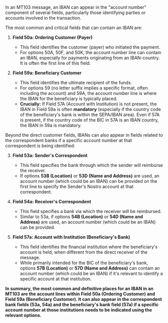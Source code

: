 In an MT103 message, an IBAN can appear in the "account number" component of several fields, particularly those identifying parties or accounts involved in the transaction.

The most common and critical fields that can contain an IBAN are:

1.  **Field 50a: Ordering Customer (Payer)**
    * This field identifies the customer (payer) who initiated the payment.
    * For options 50A, 50F, and 50K, the account number line can contain an IBAN, especially for payments originating from an IBAN-country. It is often the first line of this field.

2.  **Field 59a: Beneficiary Customer**
    * This field identifies the ultimate recipient of the funds.
    * For options 59 (no letter suffix implies a specific format, often including the account) and 59A, the account number line is where the IBAN for the beneficiary is typically placed.
    * **Crucially:** If Field 57A (Account with Institution) is not present, the IBAN in Field 59a is often **mandatory** (especially if the country code of the beneficiary's bank is within the SEPA/IBAN area). Even if 57A is present, if the country code of the BIC in 57A is an IBAN country, the IBAN in 59a is mandatory.

Beyond the direct customer fields, IBANs can also appear in fields related to the correspondent banks if a specific account number at that correspondent is being identified:

3.  **Field 53a: Sender's Correspondent**
    * This field specifies the bank through which the sender will reimburse the receiver.
    * If options **53B (Location)** or **53D (Name and Address)** are used, an account number (which could be an IBAN) can be provided on the first line to specify the Sender's Nostro account at that correspondent.

4.  **Field 54a: Receiver's Correspondent**
    * This field specifies a bank via which the receiver will be reimbursed.
    * Similar to 53a, if options **54B (Location)** or **54D (Name and Address)** are used, an account number (which could be an IBAN) can be provided.

5.  **Field 57a: Account with Institution (Beneficiary's Bank)**
    * This field identifies the financial institution where the beneficiary's account is held, when different from the direct receiver of the message.
    * While primarily intended for the BIC of the beneficiary's bank, options **57B (Location)** or **57D (Name and Address)** can contain an account number (which could be an IBAN) if it's relevant to identify a specific account at that institution.

**In summary, the most common and definitive places for an IBAN in an MT103 are the account lines within Field 50a (Ordering Customer) and Field 59a (Beneficiary Customer). It can also appear in the correspondent bank fields (53a, 54a) and the beneficiary's bank field (57a) if a specific account number at those institutions needs to be indicated using the relevant options.**
